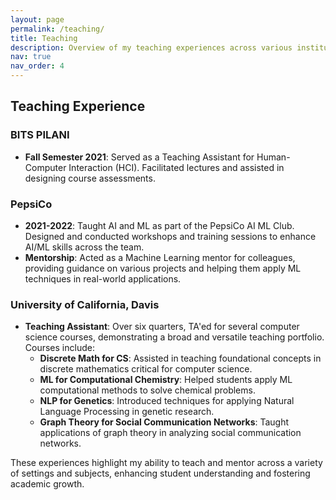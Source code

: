 ```yaml
---
layout: page
permalink: /teaching/
title: Teaching
description: Overview of my teaching experiences across various institutions and roles.
nav: true
nav_order: 4
---
```


## Teaching Experience

### BITS PILANI
- **Fall Semester 2021**: Served as a Teaching Assistant for Human-Computer Interaction (HCI). Facilitated lectures and assisted in designing course assessments.

### PepsiCo
- **2021-2022**: Taught AI and ML as part of the PepsiCo AI ML Club. Designed and conducted workshops and training sessions to enhance AI/ML skills across the team.
- **Mentorship**: Acted as a Machine Learning mentor for colleagues, providing guidance on various projects and helping them apply ML techniques in real-world applications.

### University of California, Davis
- **Teaching Assistant**: Over six quarters, TA'ed for several computer science courses, demonstrating a broad and versatile teaching portfolio. Courses include:
  - **Discrete Math for CS**: Assisted in teaching foundational concepts in discrete mathematics critical for computer science.
  - **ML for Computational Chemistry**: Helped students apply ML computational methods to solve chemical problems.
  - **NLP for Genetics**: Introduced techniques for applying Natural Language Processing in genetic research.
  - **Graph Theory for Social Communication Networks**: Taught applications of graph theory in analyzing social communication networks.

These experiences highlight my ability to teach and mentor across a variety of settings and subjects, enhancing student understanding and fostering academic growth.
